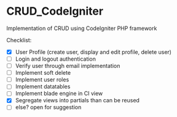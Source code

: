 # CRUD_CodeIgniter
Implementation of CRUD using CodeIgniter PHP framework

Checklist:
- [X] User Profile (create user, display and edit profile, delete user)
- [ ] Login and logout authentication
- [ ] Verify user through email implementation
- [ ] Implement soft delete
- [ ] Implement user roles
- [ ] Implement datatables
- [ ] Implement blade engine in CI view
- [X] Segregate views into partials than can be reused
- [ ] else? open for suggestion
